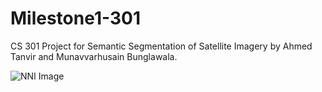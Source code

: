 # Milestone1-301
CS 301 Project for Semantic Segmentation of Satellite Imagery by Ahmed Tanvir and Munavvarhusain Bunglawala.

![NNI Image](https://user-images.githubusercontent.com/98997616/198892772-660a0710-098a-4450-88af-c3ca72f669cb.PNG)


